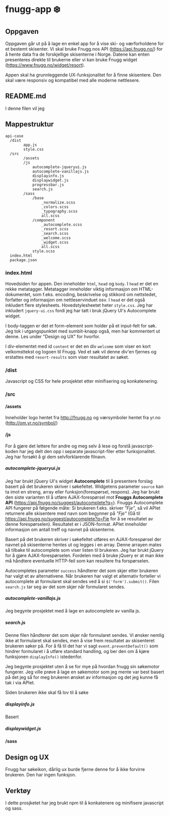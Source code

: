 # fnugg-app :snowflake:
## Oppgaven
Oppgaven går ut på å lage en enkel app for å vise ski- og værforholdene for et bestemt skisenter. Vi skal bruke Fnugg.nos API (https://api.fnugg.no/) for å hente data fra de forskjellige skisenterne i Norge. Datene kan enten presenteres direkte til brukerne eller vi kan bruke Fnugg widget (https://www.fnugg.no/widget/resort).

Appen skal ha grunnleggende UX-funksjonalitet for å finne skisentere. Den skal være responsiv og kompatibel med alle moderne nettlesere.

## README.md
I denne filen vil jeg 

## Mappestruktur

```
api-case
  /dist
        app.js
        style.css
  /src
        /assets
        /js
            autocomplete-jqueryui.js
            autocomplete-vanillajs.js
            displayinfo.js
            displaywidget.js
            progressbar.js
            search.js
        /sass
            /base
                _normalize.scss
                _colors.scss
                _typography.scss
                all.scss
            /component
                _autocomplete.scss
                _resort.scss
                _search.scss
                _welcome.scss
                _widget.scss
                all.scss
            style.scss
  index.html
  package.json
```

### index.html
Hovedsiden for appen. Den inneholder `html`, `head` og `body`. I `head` er det en rekke metatagger. Metatagger inneholder viktig informasjon om HTML-dokumentet, som f.eks. encoding, beskrivelse og stikkord om nettstedet, forfatter og informasjon om nettleservinduet osv.
I `head` er det også inkludert flere stylesheets. Hovedstylesheetet heter `style.css`. Jeg har inkludert `jquery-ui.css` fordi jeg har tatt i bruk jQuery UI's Autocomplete widget.

I body-taggen er det et form-element som holder på et input-felt for søk. Jeg tok i utgangspunktet med sumbit-knapp også, men har kommentert ut denne. Les under "Design og UX" for hvorfor.

I div-elementet med id `content` er det en div `welcome` som viser en kort velkomsttekst og logoen til Fnugg. Ved et søk vil denne div'en fjernes og erstattes med `resort-results` som viser resultatet av søket.

### /dist

Javascript og CSS for hele prosjektet etter minifisering og konkatenering.

### /src

#### /assets
Inneholder logo hentet fra http://fnugg.no og værsymboler hentet fra yr.no (http://om.yr.no/symbol/)

#### /js

For å gjøre det lettere for andre og meg selv å lese og forstå javascript-koden har jeg delt den opp i separate javascript-filer etter funksjonalitet. Jeg har forsøkt å gi dem selvforklarende filnavn.

##### autocomplete-jqueryui.js
Jeg har brukt jQuery UI's widget **Autocomplete** til å presentere forslag basert på det brukeren skriver i søkefeltet. Widgetens parameter `source` kan ta imot en streng, array eller funksjon(forespørsel, respons). Jeg har brukt den siste varianten til å utføre AJAX-forespørsel mot **Fnuggs Autocomplete API** (https://api.fnugg.no/suggest/autocomplete?q=). Fnuggs Autocomplete API fungerer på følgende måte: Si brukeren f.eks. skriver *"Fje"*, så vil APIet returnere alle skisentere med navn som begynner på *"Fje"* (Gå til https://api.fnugg.no/suggest/autocomplete?q=Fje for å se resultatet av denne forespørselen). Resultatet er i JSON-format. APIet inneholder informasjon om antall treff og navnet på skisenterne.

Basert på det brukeren skriver i søkefeltet utføres en AJAX-forespørsel der navnet på skisenterne hentes ut og legges i en array. Denne arrayen mates så tilbake til autocomplete som viser listen til brukeren. Jeg har brukt jQuery for å gjøre AJAX-forespørselen. Fordelen med å bruke jQuery er at man ikke må håndtere eventuelle HTTP-feil som kan resultere fra forspørselen.

Autocompletes parameter `success` håndterer det som skjer etter brukeren har valgt et av alternativene. Når brukeren har valgt et alternativ forteller vi autocomplete at formularet skal sendes ved å si `$('form').submit()`. Filen `search.js` tar seg av det som skjer når formularet sendes. 

##### autocomplete-vanillajs.js
Jeg begynte prosjektet med å lage en autocomplete av vanilla js. 


##### search.js
Denne filen håndterer det som skjer når formularet sendes. Vi ønsker nemlig ikke at formularet skal sendes, men å vise frem resultatet av skisenteret brukeren søker på. For å få til det har vi sagt `event.preventDefault()` som hindrer formularet i å utføre standard handling, og ber den om å kjøre funksjonen `displayInfo()` istedenfor.

Jeg begynte prosjektet uten å se for mye på hvordan fnugg sin søkemotor fungerer. Jeg ville prøve å lage en søkemotor som jeg mente var best basert på det jeg så for meg brukeren ønsket av informasjon og det jeg kunne få tak i via APIet. 

Siden brukeren ikke skal få lov til å søke

##### displayinfo.js

Basert 

##### displaywidget.js



#### /sass

## Design og UX

Fnugg har søkeikon, dårlig ux burde fjerne denne for å ikke forvirre brukeren. Den har ingen funksjon.

## Verktøy

I dette prosjketet har jeg brukt npm til å konkatenere og minifisere javascript og sass.

## 
